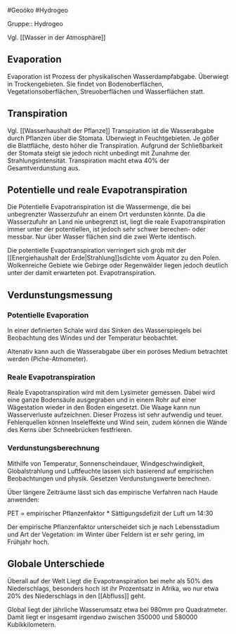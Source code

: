 #Geoöko #Hydrogeo

Gruppe:: Hydrogeo

Vgl. [[Wasser in der Atmosphäre]]

## Evaporation

Evaporation ist Prozess der physikalischen Wasserdampfabgabe. Überwiegt in Trockengebieten. Sie findet von Bodenoberflächen, Vegetationsoberflächen, Streuoberflächen und Wasserflächen statt.

## Transpiration

Vgl. [[Wasserhaushalt der Pflanze]]
Transpiration ist die Wasserabgabe durch Pflanzen über die Stomata. Überwiegt in Feuchtgebieten. Je gößer die Blattfläche, desto höher die Transpiration. Aufgrund der Schließbarkeit der Stomata steigt sie jedoch nicht unbedingt mit Zunahme der Strahlungsintensität. Transpiration macht etwa 40% der Gesamtverdunstung aus.

## Potentielle und reale Evapotranspiration

Die Potentielle Evapotranspiration ist die Wassermenge, die bei unbegrenzter Wasserzufuhr an einem Ort verdunsten könnte. Da die Wasserzufuhr an Land nie unbegrenzt ist, liegt die reale Evapotranspiration immer unter der potentiellen, ist jedoch sehr schwer berechen- oder messbar. Nur über Wasser flächen sind die zwei Werte identisch.

Die potentielle Evapotranspiration verringert sich grob mit der [[Energiehaushalt der Erde|Strahlung]]sdichte vom Äquator zu den Polen. Wolkenreiche Gebiete wie Gebirge oder Regenwälder liegen jedoch deutlich unter der damit erwarteten pot. Evapotranspiration.

## Verdunstungsmessung

### Potentielle Evaporation

In einer definierten Schale wird das Sinken des Wasserspiegels bei Beobachtung des Windes und der Temperatur beobachtet.

Altenativ kann auch die Wasserabgabe über ein poröses Medium betrachtet werden (Piche-Atmometer).

### Reale Evapotranspiration

Reale Evapotranspiration wird mit dem Lysimeter gemessen. Dabei wird eine ganze Bodensäule ausgegraben und in einem Rohr auf einer Wägestation wieder in den Boden eingesetzt. Die Waage kann nun Wasserverluste aufzeichnen. Dieser Prozess ist sehr aufwendig und teuer. 
Fehlerquellen können Inseleffekte und Wind sein, zudem können die Wände des Kerns über Schneebrücken festfrieren.

### Verdunstungsberechnung

Mithilfe von Temperatur, Sonnenscheindauer, Windgeschwindigkeit, Globalstrahlung und Luftfeuchte lassen sich basierend auf empirischen Beobachtungen und physik. Gesetzen Verdunstungswerte berechnen.

Über längere Zeiträume lässt sich das empirische Verfahren nach Haude anwenden: 

PET = empirischer Pflanzenfaktor * Sättigungsdefizit der Luft um 14:30

Der empirische Pflanzenfaktor unterscheidet sich je nach Lebensstadium und Art der Vegetation: im Winter über Feldern ist er sehr gering, im Frühjahr hoch.

## Globale Unterschiede

Überall auf der Welt Liegt die Evapotranspiration bei mehr als 50% des Niederschlags, besonders hoch ist ihr Prozentsatz in Afrika, wo nur etwa 20% des Niederschlags in den [[Abfluss]] geht.

Global liegt der jährliche Wasserumsatz etwa bei 980mm pro Quadratmeter. Damit liegt er insgesamt irgendwo zwischen 350000 und 580000 Kubikkilometern.
